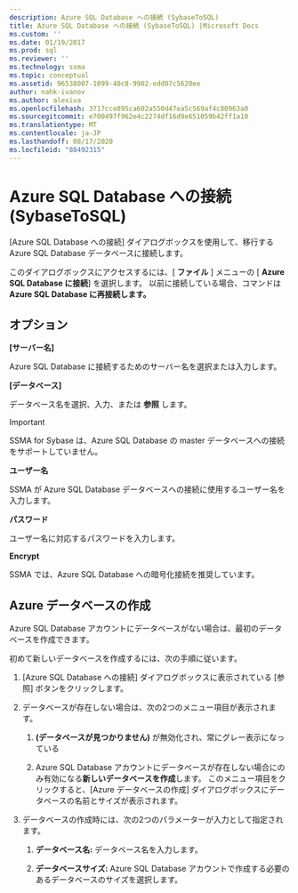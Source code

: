 ```yaml
---
description: Azure SQL Database への接続 (SybaseToSQL)
title: Azure SQL Database への接続 (SybaseToSQL) |Microsoft Docs
ms.custom: ''
ms.date: 01/19/2017
ms.prod: sql
ms.reviewer: ''
ms.technology: ssma
ms.topic: conceptual
ms.assetid: 96538007-1099-40c8-9902-edd07c5620ee
author: nahk-ivanov
ms.author: alexiva
ms.openlocfilehash: 3717cce895ca602a550d47ea5c569af4c80963a0
ms.sourcegitcommit: e700497f962e4c2274df16d9e651059b42ff1a10
ms.translationtype: MT
ms.contentlocale: ja-JP
ms.lasthandoff: 08/17/2020
ms.locfileid: "88492315"
---
```

# <a name="connect-to-azure-sql-database--sybasetosql"></a>Azure SQL Database への接続 (SybaseToSQL)
[Azure SQL Database への接続] ダイアログボックスを使用して、移行する Azure SQL Database データベースに接続します。  
  
このダイアログボックスにアクセスするには、[ **ファイル** ] メニューの [ **Azure SQL Database に接続**] を選択します。 以前に接続している場合、コマンドは **Azure SQL Database に再接続します。**  
  
## <a name="options"></a>オプション  
**[サーバー名]**  
  
Azure SQL Database に接続するためのサーバー名を選択または入力します。  
  
**[データベース]**  
  
データベース名を選択、入力、または **参照** します。  
  
> [!IMPORTANT]  
> SSMA for Sybase は、Azure SQL Database の master データベースへの接続をサポートしていません。  
  
**ユーザー名**  
  
SSMA が Azure SQL Database データベースへの接続に使用するユーザー名を入力します。  
  
**パスワード**  
  
ユーザー名に対応するパスワードを入力します。  
  
**Encrypt**  
  
SSMA では、Azure SQL Database への暗号化接続を推奨しています。  
  
## <a name="create-azure-database"></a>Azure データベースの作成  
Azure SQL Database アカウントにデータベースがない場合は、最初のデータベースを作成できます。  
  
初めて新しいデータベースを作成するには、次の手順に従います。  
  
1.  [Azure SQL Database への接続] ダイアログボックスに表示されている [参照] ボタンをクリックします。  
  
2.  データベースが存在しない場合は、次の2つのメニュー項目が表示されます。  
  
    1.  **(データベースが見つかりません)** が無効化され、常にグレー表示になっている  
  
    2.  Azure SQL Database アカウントにデータベースが存在しない場合にのみ有効になる**新しいデータベースを作成**します。 このメニュー項目をクリックすると、[Azure データベースの作成] ダイアログボックスにデータベースの名前とサイズが表示されます。  
  
3.  データベースの作成時には、次の2つのパラメーターが入力として指定されます。  
  
    1.  **データベース名:** データベース名を入力します。  
  
    2.  **データベースサイズ:** Azure SQL Database アカウントで作成する必要のあるデータベースのサイズを選択します。  
  
